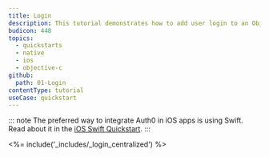 ```yaml
---
title: Login
description: This tutorial demonstrates how to add user login to an Objective-C application using Auth0.
budicon: 448
topics:
  - quickstarts
  - native
  - ios
  - objective-c
github:
  path: 01-Login
contentType: tutorial
useCase: quickstart
---
```


::: note
The preferred way to integrate Auth0 in iOS apps is using Swift. Read about it in the [iOS Swift Quickstart](/quickstart/native/ios-swift). 
:::

<%= include('_includes/_login_centralized') %>
